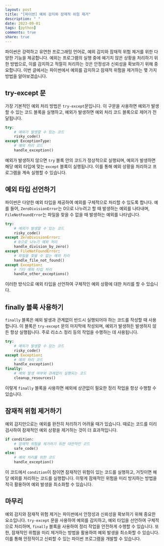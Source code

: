 ```yaml
---
layout: post
title: "[파이썬] 예외 감지와 잠재적 위험 제거"
description: " "
date: 2023-09-01
tags: [python]
comments: true
share: true
---
```


파이썬은 강력하고 유연한 프로그래밍 언어로, 예외 감지와 잠재적 위험 제거를 위한 다양한 기능을 제공합니다. 예외는 프로그램의 실행 중에 예기치 않은 상황을 처리하기 위한 방법으로, 이를 감지하고 적절히 처리하는 것은 안정성과 신뢰성을 확보하기 위해 중요합니다. 이번 글에서는 파이썬에서 예외를 감지하고 잠재적 위험을 제거하는 몇 가지 방법을 알아보겠습니다.

## try-except 문

가장 기본적인 예외 처리 방법은 `try-except`문입니다. 이 구문을 사용하면 예외가 발생할 수 있는 코드 블록을 실행하고, 예외가 발생하면 예외 처리 코드 블록으로 제어가 전달됩니다. 

```python
try:
    # 예외가 발생할 수 있는 코드
    risky_code()
except ExceptionType:
    # 예외 처리 코드
    handle_exception()
```

예외가 발생하지 않으면 `try` 블록 안의 코드가 정상적으로 실행되며, 예외가 발생하면 해당 예외 타입에 맞는 `except` 블록이 실행됩니다. 이를 통해 예외 상황을 처리하고 프로그램을 계속 실행할 수 있습니다.

## 예외 타입 선언하기

파이썬은 다양한 예외 타입을 제공하여 예외를 구체적으로 처리할 수 있도록 합니다. 예를 들어, `ZeroDivisionError`는 0으로 나누려고 할 때 발생하는 예외를 나타내며, `FileNotFoundError`는 파일을 찾을 수 없을 때 발생하는 예외를 나타냅니다. 

```python
try:
    # 예외가 발생할 수 있는 코드
    risky_code()
except ZeroDivisionError:
    # 0으로 나누기 예외 처리
    handle_division_by_zero()
except FileNotFoundError:
    # 파일을 찾을 수 없는 예외 처리
    handle_file_not_found()
except Exception:
    # 기타 예외 타입 처리
    handle_other_exceptions()
```

이러한 방식으로 예외 타입을 선언하여 구체적인 예외 상황에 대한 처리를 할 수 있습니다.

## finally 블록 사용하기

`finally` 블록은 예외 발생과 관계없이 반드시 실행되어야 하는 코드를 작성할 때 사용합니다. 이 블록은 `try-except` 문의 마지막에 작성되며, 예외가 발생하든 발생하지 않든 항상 실행됩니다. 주로 리소스 정리 등의 작업을 수행하는 데 사용됩니다.

```python
try:
    # 예외가 발생할 수 있는 코드
    risky_code()
except Exception:
    # 예외 처리 코드
    handle_exception()
finally:
    # 예외 발생 여부와 관계없이 실행되는 코드
    cleanup_resources()
```

이렇게 `finally` 블록을 사용하면 예외에 상관없이 필요한 정리 작업을 항상 수행할 수 있습니다.

## 잠재적 위험 제거하기

예외 감지만으로는 예외를 완전히 처리하기 어려울 때가 있습니다. 때로는 코드를 미리 검사하여 잠재적인 예외 상황을 제거하는 것이 더 효과적입니다.

```python
if condition:
    # 잠재적 위험을 제거하기 위한 대안적인 코드
    safe_code()
else:
    # 예외 처리를 위한 코드
    handle_exception()
```

이 코드에서 `condition`이 참이면 잠재적인 위험이 있는 코드를 실행하고, 거짓이면 해당 예외를 처리하는 코드를 실행합니다. 이렇게 잠재적인 위험을 미리 방지하는 방법을 적극 활용하여 예외 발생을 최소화할 수 있습니다.

## 마무리

예외 감지와 잠재적 위험 제거는 파이썬에서 안정성과 신뢰성을 확보하기 위해 중요한 요소입니다. `try-except` 문을 사용하여 예외를 감지하고, 예외 타입을 선언하여 구체적으로 처리하며, `finally` 블록을 사용하여 정리 작업을 안전하게 수행할 수 있습니다. 또한, 잠재적인 위험을 미리 제거하는 방법을 활용하여 예외 발생을 최소화할 수 있습니다. 이를 통해 안정적이고 신뢰할 수 있는 파이썬 프로그램을 개발할 수 있습니다.